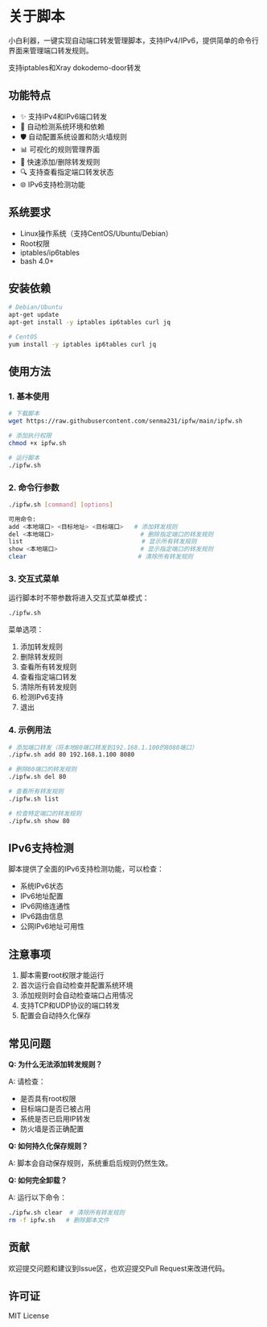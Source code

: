 # 关于脚本

小白利器，一键实现自动端口转发管理脚本，支持IPv4/IPv6，提供简单的命令行界面来管理端口转发规则。

支持iptables和Xray dokodemo-door转发

## 功能特点

- ✨ 支持IPv4和IPv6端口转发
- 🔄 自动检测系统环境和依赖
- 🛡️ 自动配置系统设置和防火墙规则
- 📊 可视化的规则管理界面
- 🚀 快速添加/删除转发规则
- 🔍 支持查看指定端口转发状态
- 🌐 IPv6支持检测功能

## 系统要求

- Linux操作系统（支持CentOS/Ubuntu/Debian）
- Root权限
- iptables/ip6tables
- bash 4.0+

## 安装依赖

```bash
# Debian/Ubuntu
apt-get update
apt-get install -y iptables ip6tables curl jq

# CentOS
yum install -y iptables ip6tables curl jq
```

## 使用方法

### 1. 基本使用

```bash
# 下载脚本
wget https://raw.githubusercontent.com/senma231/ipfw/main/ipfw.sh

# 添加执行权限
chmod +x ipfw.sh

# 运行脚本
./ipfw.sh
```

### 2. 命令行参数

```bash
./ipfw.sh [command] [options]

可用命令:
add <本地端口> <目标地址> <目标端口>   # 添加转发规则
del <本地端口>                        # 删除指定端口的转发规则
list                                 # 显示所有转发规则
show <本地端口>                       # 显示指定端口的转发规则
clear                               # 清除所有转发规则
```

### 3. 交互式菜单

运行脚本时不带参数将进入交互式菜单模式：

```bash
./ipfw.sh
```

菜单选项：

1. 添加转发规则
2. 删除转发规则
3. 查看所有转发规则
4. 查看指定端口转发
5. 清除所有转发规则
6. 检测IPv6支持
7. 退出

### 4. 示例用法

```bash
# 添加端口转发（将本地80端口转发到192.168.1.100的8080端口）
./ipfw.sh add 80 192.168.1.100 8080

# 删除80端口的转发规则
./ipfw.sh del 80

# 查看所有转发规则
./ipfw.sh list

# 检查特定端口的转发规则
./ipfw.sh show 80
```

## IPv6支持检测

脚本提供了全面的IPv6支持检测功能，可以检查：

- 系统IPv6状态
- IPv6地址配置
- IPv6网络连通性
- IPv6路由信息
- 公网IPv6地址可用性

## 注意事项

1. 脚本需要root权限才能运行
2. 首次运行会自动检查并配置系统环境
3. 添加规则时会自动检查端口占用情况
4. 支持TCP和UDP协议的端口转发
5. 配置会自动持久化保存

## 常见问题

**Q: 为什么无法添加转发规则？**

A: 请检查：

- 是否具有root权限
- 目标端口是否已被占用
- 系统是否已启用IP转发
- 防火墙是否正确配置

**Q: 如何持久化保存规则？**

A: 脚本会自动保存规则，系统重启后规则仍然生效。

**Q: 如何完全卸载？**

A: 运行以下命令：

```bash
./ipfw.sh clear  # 清除所有转发规则
rm -f ipfw.sh   # 删除脚本文件
```

## 贡献

欢迎提交问题和建议到Issue区，也欢迎提交Pull Request来改进代码。

## 许可证

MIT License

